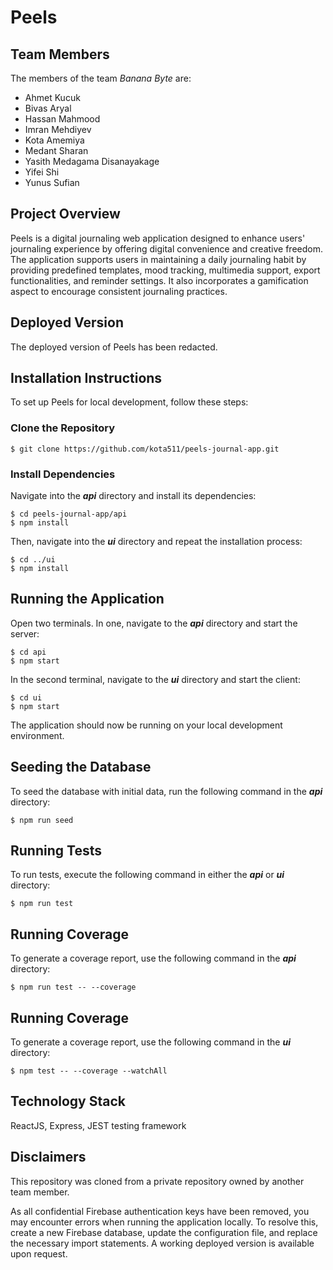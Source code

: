 # Peels

## Team Members
The members of the team *Banana Byte* are:
- Ahmet Kucuk
- Bivas Aryal
- Hassan Mahmood
- Imran Mehdiyev
- Kota Amemiya
- Medant Sharan
- Yasith Medagama Disanayakage
- Yifei Shi
- Yunus Sufian


## Project Overview
Peels is a digital journaling web application designed to enhance users' journaling experience by offering digital convenience and creative freedom. The application supports users in maintaining a daily journaling habit by providing predefined templates, mood tracking, multimedia support, export functionalities, and reminder settings. It also incorporates a gamification aspect to encourage consistent journaling practices.


## Deployed Version
The deployed version of Peels has been redacted.


## Installation Instructions
To set up Peels for local development, follow these steps:


### Clone the Repository
```shell
$ git clone https://github.com/kota511/peels-journal-app.git
```


### Install Dependencies
Navigate into the ***api*** directory and install its dependencies:
```shell
$ cd peels-journal-app/api
$ npm install
```


Then, navigate into the ***ui*** directory and repeat the installation process:

```shell
$ cd ../ui
$ npm install
```


## Running the Application
Open two terminals. In one, navigate to the ***api*** directory and start the server:

```shell
$ cd api
$ npm start
```

In the second terminal, navigate to the ***ui*** directory and start the client:
```shell
$ cd ui
$ npm start
```

The application should now be running on your local development environment.


## Seeding the Database
To seed the database with initial data, run the following command in the ***api*** directory:

```shell
$ npm run seed
```


## Running Tests
To run tests, execute the following command in either the ***api*** or ***ui*** directory:

```shell
$ npm run test
```


## Running Coverage
To generate a coverage report, use the following command in the ***api*** directory:

```shell
$ npm run test -- --coverage
```

## Running Coverage
To generate a coverage report, use the following command in the ***ui*** directory:

```shell
$ npm test -- --coverage --watchAll
```

## Technology Stack
ReactJS, Express, JEST testing framework

## Disclaimers
This repository was cloned from a private repository owned by another team member.

As all confidential Firebase authentication keys have been removed, you may encounter errors when running the application locally. To resolve this, create a new Firebase database, update the configuration file, and replace the necessary import statements. A working deployed version is available upon request.